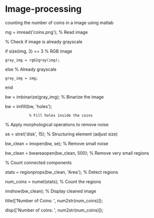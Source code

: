 # Image-processing
counting the number of coins in a image using matlab

mg = imread('coins.png');               % Read image

% Check if image is already grayscale

if size(img, 3) == 3                      % RGB image
  
    gray_img = rgb2gray(img);  
else                                       % Already grayscale
   
    gray_img = img;  
end


bw = imbinarize(gray_img);                % Binarize the image

bw = imfill(bw, 'holes');  

               % Fill holes inside the coins

% Apply morphological operations to remove noise

se = strel('disk', 15);                   % Structuring element (adjust size)

bw_clean = imopen(bw, se);                % Remove small noise

bw_clean = bwareaopen(bw_clean, 500);     % Remove very small regions

% Count connected components

stats = regionprops(bw_clean, 'Area');    % Detect regions

num_coins = numel(stats);                 % Count the regions

imshow(bw_clean);                         % Display cleaned image

title(['Number of Coins: ', num2str(num_coins)]);

disp(['Number of coins: ', num2str(num_coins)]);
